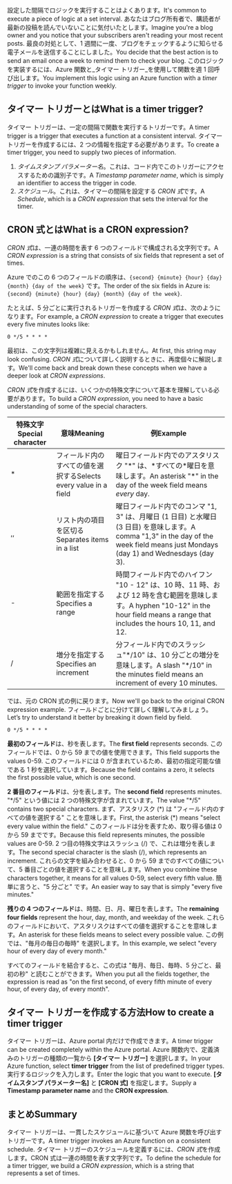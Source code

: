 <span data-ttu-id="2b3e9-101">設定した間隔でロジックを実行することはよくあります。</span><span class="sxs-lookup"><span data-stu-id="2b3e9-101">It's common to execute a piece of logic at a set interval.</span></span> <span data-ttu-id="2b3e9-102">あなたはブログ所有者で、購読者が最新の投稿を読んでいないことに気付いたとします。</span><span class="sxs-lookup"><span data-stu-id="2b3e9-102">Imagine you're a blog owner and you notice that your subscribers aren't reading your most recent posts.</span></span> <span data-ttu-id="2b3e9-103">最良の対処として、1 週間に一度、ブログをチェックするように知らせる電子メールを送信することにしました。</span><span class="sxs-lookup"><span data-stu-id="2b3e9-103">You decide that the best action is to send an email once a week to remind them to check your blog.</span></span> <span data-ttu-id="2b3e9-104">このロジックを実装するには、Azure 関数と_タイマー トリガー_を使用して関数を週 1 回呼び出します。</span><span class="sxs-lookup"><span data-stu-id="2b3e9-104">You implement this logic using an Azure function with a _timer trigger_ to invoke your function weekly.</span></span>

## <a name="what-is-a-timer-trigger"></a><span data-ttu-id="2b3e9-105">タイマー トリガーとは</span><span class="sxs-lookup"><span data-stu-id="2b3e9-105">What is a timer trigger?</span></span>

<span data-ttu-id="2b3e9-106">タイマー トリガーは、一定の間隔で関数を実行するトリガーです。</span><span class="sxs-lookup"><span data-stu-id="2b3e9-106">A timer trigger is a trigger that executes a function at a consistent interval.</span></span> <span data-ttu-id="2b3e9-107">タイマー トリガーを作成するには、2 つの情報を指定する必要があります。</span><span class="sxs-lookup"><span data-stu-id="2b3e9-107">To create a timer trigger, you need to supply two pieces of information.</span></span> 

1. <span data-ttu-id="2b3e9-108">*タイムスタンプ パラメーター名*。これは、コード内でこのトリガーにアクセスするための識別子です。</span><span class="sxs-lookup"><span data-stu-id="2b3e9-108">A *Timestamp parameter name*, which is simply an identifier to access the trigger in code.</span></span> 
2. <span data-ttu-id="2b3e9-109">*スケジュール*。これは、タイマーの間隔を設定する *CRON 式*です。</span><span class="sxs-lookup"><span data-stu-id="2b3e9-109">A *Schedule*, which is a *CRON expression* that sets the interval for the timer.</span></span>

## <a name="what-is-a-cron-expression"></a><span data-ttu-id="2b3e9-110">CRON 式とは</span><span class="sxs-lookup"><span data-stu-id="2b3e9-110">What is a CRON expression?</span></span>

<span data-ttu-id="2b3e9-111">*CRON 式*は、一連の時間を表す 6 つのフィールドで構成される文字列です。</span><span class="sxs-lookup"><span data-stu-id="2b3e9-111">A *CRON expression* is a string that consists of six fields that represent a set of times.</span></span>

<span data-ttu-id="2b3e9-112">Azure でのこの 6 つのフィールドの順序は、`{second} {minute} {hour} {day} {month} {day of the week}` です。</span><span class="sxs-lookup"><span data-stu-id="2b3e9-112">The order of the six fields in Azure is: `{second} {minute} {hour} {day} {month} {day of the week}`.</span></span>

<span data-ttu-id="2b3e9-113">たとえば、5 分ごとに実行されるトリガーを作成する *CRON 式*は、次のようになります。</span><span class="sxs-lookup"><span data-stu-id="2b3e9-113">For example, a *CRON expression* to create a trigger that executes every five minutes looks like:</span></span>

```
0 */5 * * * *
```

<span data-ttu-id="2b3e9-114">最初は、この文字列は複雑に見えるかもしれません。</span><span class="sxs-lookup"><span data-stu-id="2b3e9-114">At first, this string may look confusing.</span></span> <span data-ttu-id="2b3e9-115">*CRON 式*について詳しく説明するときに、再度個々に解説します。</span><span class="sxs-lookup"><span data-stu-id="2b3e9-115">We'll come back and break down these concepts when we have a deeper look at *CRON expressions*.</span></span>

<span data-ttu-id="2b3e9-116">*CRON 式*を作成するには、いくつかの特殊文字について基本を理解している必要があります。</span><span class="sxs-lookup"><span data-stu-id="2b3e9-116">To build a *CRON expression*, you need to have a basic understanding of some of the special characters.</span></span>

| <span data-ttu-id="2b3e9-117">特殊文字</span><span class="sxs-lookup"><span data-stu-id="2b3e9-117">Special character</span></span> | <span data-ttu-id="2b3e9-118">意味</span><span class="sxs-lookup"><span data-stu-id="2b3e9-118">Meaning</span></span> | <span data-ttu-id="2b3e9-119">例</span><span class="sxs-lookup"><span data-stu-id="2b3e9-119">Example</span></span> |
| ------------- | ------------- | ------------- |
| *      | <span data-ttu-id="2b3e9-120">フィールド内のすべての値を選択する</span><span class="sxs-lookup"><span data-stu-id="2b3e9-120">Selects every value in a field</span></span> | <span data-ttu-id="2b3e9-121">曜日フィールド内でのアスタリスク "*" は、*すべての\*曜日を意味します。</span><span class="sxs-lookup"><span data-stu-id="2b3e9-121">An asterisk "\*" in the day of the week field means *every* day.</span></span> |
| <span data-ttu-id="2b3e9-122">,</span><span class="sxs-lookup"><span data-stu-id="2b3e9-122">,</span></span>      | <span data-ttu-id="2b3e9-123">リスト内の項目を区切る</span><span class="sxs-lookup"><span data-stu-id="2b3e9-123">Separates items in a list</span></span> | <span data-ttu-id="2b3e9-124">曜日フィールド内でのコンマ "1, 3" は、月曜日 (1 日目) と水曜日 (3 日目) を意味します。</span><span class="sxs-lookup"><span data-stu-id="2b3e9-124">A comma "1,3" in the day of the week field means just Mondays (day 1) and Wednesdays (day 3).</span></span> |
| -      | <span data-ttu-id="2b3e9-125">範囲を指定する</span><span class="sxs-lookup"><span data-stu-id="2b3e9-125">Specifies a range</span></span> | <span data-ttu-id="2b3e9-126">時間フィールド内でのハイフン "10 - 12" は、10 時、11 時、および 12 時を含む範囲を意味します。</span><span class="sxs-lookup"><span data-stu-id="2b3e9-126">A hyphen "10-12" in the hour field means a range that includes the hours 10, 11, and 12.</span></span> |
| /      | <span data-ttu-id="2b3e9-127">増分を指定する</span><span class="sxs-lookup"><span data-stu-id="2b3e9-127">Specifies an increment</span></span> | <span data-ttu-id="2b3e9-128">分フィールド内でのスラッシュ"\*/10" は、10 分ごとの増分を意味します。</span><span class="sxs-lookup"><span data-stu-id="2b3e9-128">A slash "\*/10" in the minutes field means an increment of every 10 minutes.</span></span> |

<span data-ttu-id="2b3e9-129">では、元の CRON 式の例に戻ります。</span><span class="sxs-lookup"><span data-stu-id="2b3e9-129">Now we'll go back to the original CRON expression example.</span></span> <span data-ttu-id="2b3e9-130">フィールドごとに分けて詳しく理解してみましょう。</span><span class="sxs-lookup"><span data-stu-id="2b3e9-130">Let’s try to understand it better by breaking it down field by field.</span></span>

```
0 */5 * * * *
```

<span data-ttu-id="2b3e9-131">**最初のフィールド**は、秒を表します。</span><span class="sxs-lookup"><span data-stu-id="2b3e9-131">The **first field** represents seconds.</span></span> <span data-ttu-id="2b3e9-132">このフィールドでは、0 から 59 までの値を使用できます。</span><span class="sxs-lookup"><span data-stu-id="2b3e9-132">This field supports the values 0-59.</span></span> <span data-ttu-id="2b3e9-133">このフィールドには 0 が含まれているため、最初の指定可能な値である 1 秒を選択しています。</span><span class="sxs-lookup"><span data-stu-id="2b3e9-133">Because the field contains a zero, it selects the first possible value, which is one second.</span></span>

<span data-ttu-id="2b3e9-134">**2 番目のフィールド**は、分を表します。</span><span class="sxs-lookup"><span data-stu-id="2b3e9-134">The **second field** represents minutes.</span></span> <span data-ttu-id="2b3e9-135">"\*/5" という値には 2 つの特殊文字が含まれています。</span><span class="sxs-lookup"><span data-stu-id="2b3e9-135">The value "\*/5" contains two special characters.</span></span> <span data-ttu-id="2b3e9-136">まず、アスタリスク (\*) は "フィールド内のすべての値を選択する" ことを意味します。</span><span class="sxs-lookup"><span data-stu-id="2b3e9-136">First, the asterisk (\*) means "select every value within the field."</span></span> <span data-ttu-id="2b3e9-137">このフィールドは分を表すため、取り得る値は 0 から 59 までです。</span><span class="sxs-lookup"><span data-stu-id="2b3e9-137">Because this field represents minutes, the possible values are 0-59.</span></span> <span data-ttu-id="2b3e9-138">2 つ目の特殊文字はスラッシュ (/) で、これは増分を表します。</span><span class="sxs-lookup"><span data-stu-id="2b3e9-138">The second special character is the slash (/), which represents an increment.</span></span> <span data-ttu-id="2b3e9-139">これらの文字を組み合わせると、0 から 59 までのすべての値について、5 番目ごとの値を選択することを意味します。</span><span class="sxs-lookup"><span data-stu-id="2b3e9-139">When you combine these characters together, it means for all values 0-59, select every fifth value.</span></span> <span data-ttu-id="2b3e9-140">簡単に言うと、"5 分ごと" です。</span><span class="sxs-lookup"><span data-stu-id="2b3e9-140">An easier way to say that is simply "every five minutes."</span></span>

<span data-ttu-id="2b3e9-141">**残りの 4 つのフィールド**は、時間、日、月、曜日を表します。</span><span class="sxs-lookup"><span data-stu-id="2b3e9-141">The **remaining four fields** represent the hour, day, month, and weekday of the week.</span></span> <span data-ttu-id="2b3e9-142">これらのフィールドにおいて、アスタリスクはすべての値を選択することを意味します。</span><span class="sxs-lookup"><span data-stu-id="2b3e9-142">An asterisk for these fields means to select every possible value.</span></span> <span data-ttu-id="2b3e9-143">この例では、"毎月の毎日の毎時" を選択します。</span><span class="sxs-lookup"><span data-stu-id="2b3e9-143">In this example, we select "every hour of every day of every month."</span></span>

<span data-ttu-id="2b3e9-144">すべてのフィールドを結合すると、この式は "毎月、毎日、毎時、5 分ごと、最初の秒" と読むことができます。</span><span class="sxs-lookup"><span data-stu-id="2b3e9-144">When you put all the fields together, the expression is read as "on the first second, of every fifth minute of every hour, of every day, of every month".</span></span>

## <a name="how-to-create-a-timer-trigger"></a><span data-ttu-id="2b3e9-145">タイマー トリガーを作成する方法</span><span class="sxs-lookup"><span data-stu-id="2b3e9-145">How to create a timer trigger</span></span>

<span data-ttu-id="2b3e9-146">タイマー トリガーは、Azure portal 内だけで作成できます。</span><span class="sxs-lookup"><span data-stu-id="2b3e9-146">A timer trigger can be created completely within the Azure portal.</span></span> <span data-ttu-id="2b3e9-147">Azure 関数内で、定義済みのトリガーの種類の一覧から **[タイマー トリガー]** を選択します。</span><span class="sxs-lookup"><span data-stu-id="2b3e9-147">In your Azure function, select **timer trigger** from the list of predefined trigger types.</span></span> <span data-ttu-id="2b3e9-148">実行するロジックを入力します。</span><span class="sxs-lookup"><span data-stu-id="2b3e9-148">Enter the logic that you want to execute.</span></span> <span data-ttu-id="2b3e9-149">**[タイムスタンプ パラメーター名]** と **[CRON 式]** を指定します。</span><span class="sxs-lookup"><span data-stu-id="2b3e9-149">Supply a **Timestamp parameter name** and the **CRON expression**.</span></span>

## <a name="summary"></a><span data-ttu-id="2b3e9-150">まとめ</span><span class="sxs-lookup"><span data-stu-id="2b3e9-150">Summary</span></span>

<span data-ttu-id="2b3e9-151">タイマー トリガーは、一貫したスケジュールに基づいて Azure 関数を呼び出すトリガーです。</span><span class="sxs-lookup"><span data-stu-id="2b3e9-151">A timer trigger invokes an Azure function on a consistent schedule.</span></span> <span data-ttu-id="2b3e9-152">タイマー トリガーのスケジュールを定義するには、*CRON 式*を作成します。CRON 式は一連の時間を表す文字列です。</span><span class="sxs-lookup"><span data-stu-id="2b3e9-152">To define the schedule for a timer trigger, we build a *CRON expression*, which is a string that represents a set of times.</span></span>

